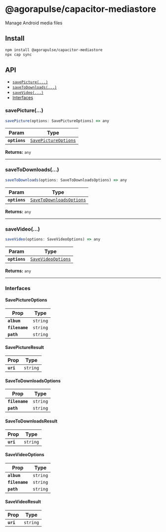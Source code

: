 # @agorapulse/capacitor-mediastore

Manage Android media files

## Install

```bash
npm install @agorapulse/capacitor-mediastore
npx cap sync
```

## API

<docgen-index>

* [`savePicture(...)`](#savepicture)
* [`saveToDownloads(...)`](#savetodownloads)
* [`saveVideo(...)`](#savevideo)
* [Interfaces](#interfaces)

</docgen-index>

<docgen-api>
<!--Update the source file JSDoc comments and rerun docgen to update the docs below-->

### savePicture(...)

```typescript
savePicture(options: SavePictureOptions) => any
```

| Param         | Type                                                              |
| ------------- | ----------------------------------------------------------------- |
| **`options`** | <code><a href="#savepictureoptions">SavePictureOptions</a></code> |

**Returns:** <code>any</code>

--------------------


### saveToDownloads(...)

```typescript
saveToDownloads(options: SaveToDownloadsOptions) => any
```

| Param         | Type                                                                      |
| ------------- | ------------------------------------------------------------------------- |
| **`options`** | <code><a href="#savetodownloadsoptions">SaveToDownloadsOptions</a></code> |

**Returns:** <code>any</code>

--------------------


### saveVideo(...)

```typescript
saveVideo(options: SaveVideoOptions) => any
```

| Param         | Type                                                          |
| ------------- | ------------------------------------------------------------- |
| **`options`** | <code><a href="#savevideooptions">SaveVideoOptions</a></code> |

**Returns:** <code>any</code>

--------------------


### Interfaces


#### SavePictureOptions

| Prop           | Type                |
| -------------- | ------------------- |
| **`album`**    | <code>string</code> |
| **`filename`** | <code>string</code> |
| **`path`**     | <code>string</code> |


#### SavePictureResult

| Prop      | Type                |
| --------- | ------------------- |
| **`uri`** | <code>string</code> |


#### SaveToDownloadsOptions

| Prop           | Type                |
| -------------- | ------------------- |
| **`filename`** | <code>string</code> |
| **`path`**     | <code>string</code> |


#### SaveToDownloadsResult

| Prop      | Type                |
| --------- | ------------------- |
| **`uri`** | <code>string</code> |


#### SaveVideoOptions

| Prop           | Type                |
| -------------- | ------------------- |
| **`album`**    | <code>string</code> |
| **`filename`** | <code>string</code> |
| **`path`**     | <code>string</code> |


#### SaveVideoResult

| Prop      | Type                |
| --------- | ------------------- |
| **`uri`** | <code>string</code> |

</docgen-api>
